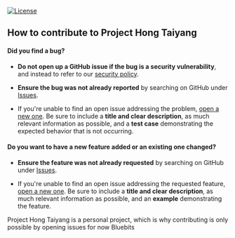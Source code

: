 [![License](https://img.shields.io/github/license/rails/rails)](https://github.com/TheBluebits/Project-Hong-Taiyang)

## How to contribute to Project Hong Taiyang

#### **Did you find a bug?**

* **Do not open up a GitHub issue if the bug is a security vulnerability**, and instead to refer to our [security policy](https://github.com/TheBluebits/Project-Hong-Taiyang#security-ov-file).

* **Ensure the bug was not already reported** by searching on GitHub under [Issues](https://github.com/TheBluebits/Project-Hong-Taiyang/issues).

* If you're unable to find an open issue addressing the problem, [open a new one](https://github.com/TheBluebits/Project-Hong-Taiyang/issues/new/choose). Be sure to include a **title and clear description**, as much relevant information as possible, and a **test case** demonstrating the expected behavior that is not occurring.

#### **Do you want to have a new feature added or an existing one changed?**

* **Ensure the feature was not already requested** by searching on GitHub under [Issues](https://github.com/TheBluebits/Project-Hong-Taiyang/issues).

* If you're unable to find an open issue addressing the requested feature, [open a new one](https://github.com/TheBluebits/Project-Hong-Taiyang/issues/new/choose). Be sure to include a **title and clear description**, as much relevant information as possible, and an **example** demonstrating the feature.

Project Hong Taiyang is a personal project, which is why contributing is only possible by opening issues for now
Bluebits
